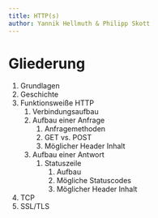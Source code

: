 ```yaml
---
title: HTTP(s)
author: Yannik Hellmuth & Philipp Skott
---
```


Gliederung
==========

1. Grundlagen
2. Geschichte
3. Funktionsweiße HTTP
	1. Verbindungsaufbau
	2. Aufbau einer Anfrage
		1. Anfragemethoden
		2. GET vs. POST
		3. Möglicher Header Inhalt
	3. Aufbau einer Antwort
		1. Statuszeile
			1. Aufbau
			2. Mögliche Statuscodes
			3. Möglicher Header Inhalt
4. TCP
5. SSL/TLS

